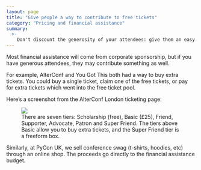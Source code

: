 ```yaml
---
layout: page
title: "Give people a way to contribute to free tickets"
category: "Pricing and financial assistance"
summary:
  >-
    Don't discount the generosity of your attendees: give them an easy way to contribute to the financial assistance pool.
---
```


Most financial assistance will come from corporate sponsorship, but if you have generous attendees, they may contribute something as well.

For example, AlterConf and You Got This both had a way to buy extra tickets.
You could buy a single ticket, claim one of the free tickets, or pay for extra tickets which went into the free ticket pool.

Here’s a screenshot from the AlterConf London ticketing page:

<figure>
  <img src="/images/alterconf_tickets.png">
  <figcaption>
    There are seven tiers: Scholarship (free), Basic (£25), Friend, Supporter, Advocate, Patron and Super Friend.
    The tiers above Basic allow you to buy extra tickets, and the Super Friend tier is a freeform box.
  </figcaption>
</figure>

Similarly, at PyCon UK, we sell conference swag (t-shirts, hoodies, etc) through an online shop.
The proceeds go directly to the financial assistance budget.
